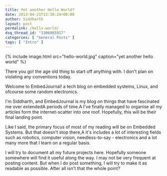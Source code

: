 ```yaml
---
title: Yet another Hello World?
date: 2013-04-21T13:38:24+00:00
author: Siddharth
layout: post
permalink: /hello-world/
dsq_thread_id: "3306085917"
categories: [ "General Posts" ]
tags: [ "Intro" ]
---
```


{% include image.html src="hello-world.jpg" caption="yet another hello world" %}

There you go! the age old thing to start off anything with. I don't plan on violating any conventions today.

Welcome to EmbedJournal! a tech blog on embedded systems, Linux, and ofcourse some random electronics.

I'm Siddharth, and EmbedJournal is my blog on things that have fascinated me over extendedA periods of time.A I've finally managed to organise all my articles form the internet-scatter into one roof. Hopefully, this will be their final landing point.

Like I said, the primary focus of most of my reading will be on Embedded Systems. But that doesn't stop there,A it's includes a lot of interesting fields such as robotics, computer vision, needless-to-say - electronics and a lot many more that I learn on a regular basis.

I will try to document all my future projects here. Hopefully someone somewhere will find it useful along the way. I may not be very frequent at posting content. But when I do post something, I will try to make it as readable as possible. After all isn't that the whole point?
